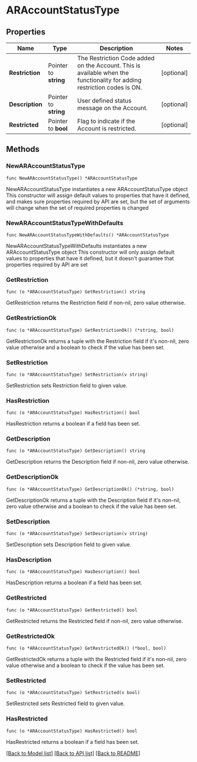 # ARAccountStatusType

## Properties

Name | Type | Description | Notes
------------ | ------------- | ------------- | -------------
**Restriction** | Pointer to **string** | The Restriction Code added on the Account. This is available when the functionality for adding restriction codes is ON. | [optional] 
**Description** | Pointer to **string** | User defined status message on the Account. | [optional] 
**Restricted** | Pointer to **bool** | Flag to indicate if the Account is restricted. | [optional] 

## Methods

### NewARAccountStatusType

`func NewARAccountStatusType() *ARAccountStatusType`

NewARAccountStatusType instantiates a new ARAccountStatusType object
This constructor will assign default values to properties that have it defined,
and makes sure properties required by API are set, but the set of arguments
will change when the set of required properties is changed

### NewARAccountStatusTypeWithDefaults

`func NewARAccountStatusTypeWithDefaults() *ARAccountStatusType`

NewARAccountStatusTypeWithDefaults instantiates a new ARAccountStatusType object
This constructor will only assign default values to properties that have it defined,
but it doesn't guarantee that properties required by API are set

### GetRestriction

`func (o *ARAccountStatusType) GetRestriction() string`

GetRestriction returns the Restriction field if non-nil, zero value otherwise.

### GetRestrictionOk

`func (o *ARAccountStatusType) GetRestrictionOk() (*string, bool)`

GetRestrictionOk returns a tuple with the Restriction field if it's non-nil, zero value otherwise
and a boolean to check if the value has been set.

### SetRestriction

`func (o *ARAccountStatusType) SetRestriction(v string)`

SetRestriction sets Restriction field to given value.

### HasRestriction

`func (o *ARAccountStatusType) HasRestriction() bool`

HasRestriction returns a boolean if a field has been set.

### GetDescription

`func (o *ARAccountStatusType) GetDescription() string`

GetDescription returns the Description field if non-nil, zero value otherwise.

### GetDescriptionOk

`func (o *ARAccountStatusType) GetDescriptionOk() (*string, bool)`

GetDescriptionOk returns a tuple with the Description field if it's non-nil, zero value otherwise
and a boolean to check if the value has been set.

### SetDescription

`func (o *ARAccountStatusType) SetDescription(v string)`

SetDescription sets Description field to given value.

### HasDescription

`func (o *ARAccountStatusType) HasDescription() bool`

HasDescription returns a boolean if a field has been set.

### GetRestricted

`func (o *ARAccountStatusType) GetRestricted() bool`

GetRestricted returns the Restricted field if non-nil, zero value otherwise.

### GetRestrictedOk

`func (o *ARAccountStatusType) GetRestrictedOk() (*bool, bool)`

GetRestrictedOk returns a tuple with the Restricted field if it's non-nil, zero value otherwise
and a boolean to check if the value has been set.

### SetRestricted

`func (o *ARAccountStatusType) SetRestricted(v bool)`

SetRestricted sets Restricted field to given value.

### HasRestricted

`func (o *ARAccountStatusType) HasRestricted() bool`

HasRestricted returns a boolean if a field has been set.


[[Back to Model list]](../README.md#documentation-for-models) [[Back to API list]](../README.md#documentation-for-api-endpoints) [[Back to README]](../README.md)



